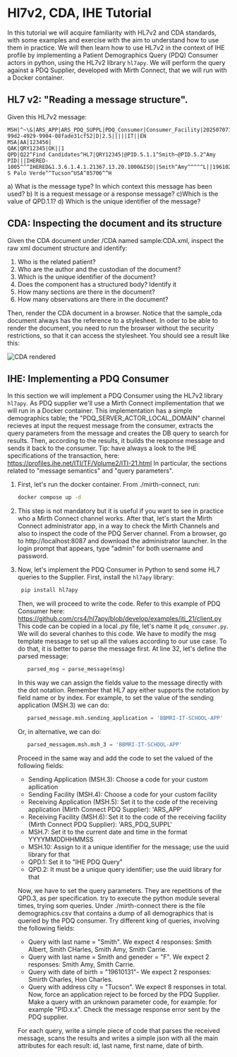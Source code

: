 # Hl7v2, CDA, IHE Tutorial

In this tutorial we will acquire familiarity with HL7v2 and CDA standards, with some examples and 
exercise with the aim to understand how to use them in practice. 
We will then learn how to use HL7v2 in the context of IHE profile by implementing a Patient Demographics Query (PDQ)
Consumer actors in python, using the HL7v2 library `hl7apy`. We will perform the query against a 
PDQ Supplier, developed with Mirth Connect, that we will run with a Docker container.

## HL7 v2: "Reading a message structure".

Given this HL7v2 message:

```
MSH|^~\&|ARS_APP|ARS_PDQ_SUPPL|PDQ_Consumer|Consumer_Facility|20250707112234||RSP^K22^RSP_K21|7b1bf755-99d2-4929-9904-08fade31cf52|D|2.5|||||IT||EN
MSA|AA|123456|
QAK|QRY12345|OK||1
QPD|Q22^Find Candidates^HL7|QRY12345|@PID.5.1.1^Smith~@PID.5.2^Amy
PID|||IHERED-1005^^^IHERED&1.3.6.1.4.1.21367.13.20.1000&ISO||Smith^Amy^^^^^L||19610228|F|||5660 S Palo Verde^^Tucson^USA^85706^^H
```

a) What is the message type? In which context this message has been used?
b) It is a request message or a response message?
c)Which is the value of QPD.1.1?
d) Which is the unique identifier of the message?

## CDA: Inspecting the document and its structure
Given the CDA document under /CDA named sample:CDA.xml, inspect the raw xml document 
structure and identify: 

1) Who is the related patient?
2) Who are the author and the custodian of the document?
3) Which is the unique identifier of the document?
4) Does the component has a structured body? Identify it 
5) How many sections are there in the document?
6) How many observations are there in the document?

Then, render the CDA document in a browser. Notice that the sample_cda document always has 
the reference to a stylesheet. In oder to be able to render the document, you need to run 
the browser without the security restrictions, so that it can access the stylesheet.
You should see a result like this:

![CDA rendered](./CDA/CDA_rendered.png)


## IHE: Implementing a PDQ Consumer

In this section we will implement a PDQ Consumer using the HL7v2 library `hl7apy`. As PDQ supplier 
we'll use a Mirth Connect impllementation that we will run in a Docker container. This implementation has
a simple demographics table; the "PDQ_SERVER_ACTOR_LOCAL_DOMAIN" channel recieves at input
the request message from the consumer, extracts the query parameters from the message and 
creates the DB query to search for results. Then, according to the results, it builds the response 
message and sends it back to the consumer.
Tip: have always a look to the IHE specifications of the transaction, here: 
https://profiles.ihe.net/ITI/TF/Volume2/ITI-21.html
In particular, the sections related to "message semantics" and "query parameters".

1. First, let's run the docker container. From ./mirth-connect, run:
    ```bash
    docker compose up -d 
    ```
2. This step is not mandatory but it is useful if you want to see in practice who a 
   Mirth Connect channel works.
   After that, let's start the Mirth Connect administrator app, in a way to check the Mirth Channels 
   and also to inspect the code of the PDQ Server channel.
   From a browser, go to http://localhost:8087 and download the administrator launcher. 
   In the login prompt that appears, type "admin" for both username and password. 
3. Now, let's implement the PDQ Consumer in Python to send some HL7 queries to the Supplier.
   First, install the `hl7apy` library:
   ```bash
    pip install hl7apy
    ```
   Then, we will proceed to write the code. Refer to this example of PDQ Consumer here: 
   https://github.com/crs4/hl7apy/blob/develop/examples/iti_21/client.py
   This code can be copied in a local .py file, let's name it `pdq_consumer.py`.
   We will do several chanhes to this code. We have to modify the msg template message to set up
   all the values according to our use case. To do that, it is better to parse the message first. 
   At line 32, let's define the parsed message:
    ```python
       parsed_msg = parse_message(msg)
    ```
   In this way we can assign the fields value to the message directly with the dot notation. Remember
   that HL7 apy either supports the notation by field name or by index. For example, to set the value
   of the sending application (MSH.3) we can do:
    ```python
       parsed_message.msh.sending_application = 'BBMRI-IT-SCHOOL-APP'
    ```
   Or, in alternative, we can do:
    ```python
       parsed_messagem.msh.msh_3 = 'BBMRI-IT-SCHOOL-APP'
    ```
   Proceed in the same way and add the code to set the valued of the following fields:
      - Sending Application (MSH.3): Choose a code for your custom apllication
      - Sending Facility (MSH.4): Choose a code for your custom facility
      - Receiving Application (MSH.5): Set it to the code of the receiving application (Mirth Connect PDQ Supplier): 'ARS_APP'
      - Receiving Facility (MSH.6): Set it to the code of the receiving facility (Mirth Connect PDQ Supplier): 'ARS_PDQ_SUPPL'
      - MSH.7: Set it to the current date and time in the format YYYYMMDDHHMMSS
      - MSH.10: Assign to it a unique identifier for the message; use the uuid library for that
      - QPD.1: Set it to "IHE PDQ Query"
      - QPD.2: It must be a unique query identifier; use the uuid library for that
   
   Now, we have to set the query parameters. They are repetitions of the QPD.3, as per specification. 
   try to execute the python module several times, trying som queries. Under ./mirth-connect there is 
   the file demographics.csv that contains a dump of all demographics that is queried by the PDQ consumer. 
   Try different king of queries, involving the following fields:
      - Query with last name = "Smith". We expect 4 responses: Smith Albert, Smith CHarles, Smith Amy, Smith Carrie.
      - Query with last name = Smith and geneder = "F". We expect 2 responses: Smith Amy, Smith Carrie.
      - Query with date of birth = "19610131"- We expect 2 responses: Smirth Charles, Hon Charles.
      - Query with address city = "Tucson". We expect 8 responses in total.
   Now, force an application reject to be forced by the PDQ Supplier. Make a query with an unknown parameter code, for example:
   for example "PID.x.x". Check the message response error sent by the PDQ supplier.
   
   For each query, write a simple piece of code that parses the received message, scans the results and 
   writes a simple json with all the main attributes for each result: id, last name, first name, date of birth.

